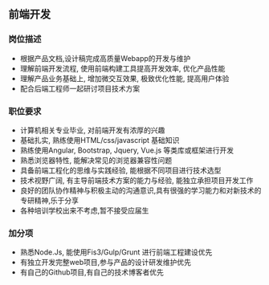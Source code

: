 ## 前端开发

### 岗位描述

* 根据产品文档,设计稿完成高质量Webapp的开发与维护
* 理解前端开发流程, 使用前端构建工具提高开发效率, 优化产品性能
* 理解产品业务基础上, 增加微交互效果, 极致优化性能, 提高用户体验
* 配合后端工程师一起研讨项目技术方案
 

### 职位要求
* 计算机相关专业毕业, 对前端开发有浓厚的兴趣
* 基础扎实, 熟练使用HTML/css/javascript 基础知识
* 熟练使用Angular, Bootstrap, Jquery, Vue.js 等类库或框架进行开发
* 熟悉浏览器特性, 能解决常见的浏览器兼容性问题
* 具备前端工程化的思维与实践经验, 能根据不同项目进行技术选型
* 技术视野广阔, 有主导前端技术方案的能力与经验, 能独立承担项目开发工作
* 良好的团队协作精神与积极主动的沟通意识,具有很强的学习能力和对新技术的专研精神,乐于分享
* 各种培训学校出来不考虑,暂不接受应届生


### 加分项
* 熟悉Node.Js, 能使用Fis3/Gulp/Grunt 进行前端工程建设优先
* 有独立开发完整web项目,参与产品的设计研发维护优先
* 有自己的Github项目,有自己的技术博客者优先


